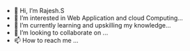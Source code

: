 - 👋 Hi, I’m Rajesh.S
- 👀 I’m interested in Web Application and cloud Computing...
- 🌱 I’m currently learning and upskilling my knowledge...
- 💞️ I’m looking to collaborate on ...
- 📫 How to reach me ...

<!---
rajesh1917/rajesh1917 is a ✨ special ✨ repository because its `README.md` (this file) appears on your GitHub profile.
You can click the Preview link to take a look at your changes.
--->
